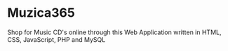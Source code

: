 # Muzica365
Shop for Music CD's online through this Web Application written in HTML, CSS, JavaScript, PHP and MySQL
